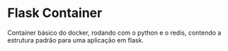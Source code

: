 # Flask Container
Container básico do docker, rodando com o python e o redis, contendo a estrutura padrão para uma aplicação em flask.
